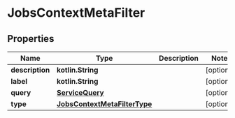 
# JobsContextMetaFilter

## Properties
| Name | Type | Description | Notes |
| ------------ | ------------- | ------------- | ------------- |
| **description** | **kotlin.String** |  |  [optional] |
| **label** | **kotlin.String** |  |  [optional] |
| **query** | [**ServiceQuery**](ServiceQuery.md) |  |  [optional] |
| **type** | [**JobsContextMetaFilterType**](JobsContextMetaFilterType.md) |  |  [optional] |
